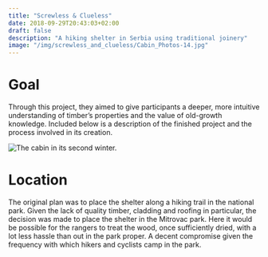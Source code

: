 ```yaml
---
title: "Screwless & Clueless"
date: 2018-09-29T20:43:03+02:00
draft: false
description: "A hiking shelter in Serbia using traditional joinery"
image: "/img/screwless_and_clueless/Cabin_Photos-14.jpg"
---
```


# Goal

Through this project, they aimed to give participants a deeper, more intuitive understanding of timber’s properties and the value of old-growth knowledge.
Included below is a description of the finished project and the process involved in its creation.

![The cabin in its second winter.](/img/screwless_and_clueless/snow-1.jpg)

# Location

The original plan was to place the shelter along a hiking trail in the national park.
Given the lack of quality timber, cladding and roofing in particular, the decision was made to place the shelter in the Mitrovac park.
Here it would be possible for the rangers to treat the wood, once sufficiently dried, with a lot less hassle than out in the park proper.
A decent compromise given the frequency with which hikers and cyclists camp in the park.